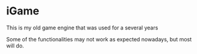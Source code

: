 # iGame
This is my old game engine that was used for a several years

Some of the functionalities may not work as expected nowadays, but most will do.
